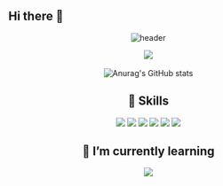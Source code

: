 ## Hi there 👋

<!--
**SeulGi0117/SeulGi0117** is a ✨ _special_ ✨ repository because its `README.md` (this file) appears on your GitHub profile.

Here are some ideas to get you started:

- 🔭 I’m currently working on ...
- 🌱 I’m currently learning ...
- 👯 I’m looking to collaborate on ...
- 🤔 I’m looking for help with ...
- 💬 Ask me about ...
- 📫 How to reach me: ...
- 😄 Pronouns: ...
- ⚡ Fun fact: ...
## Plugins

Dillinger is currently extended with the following plugins.
Instructions on how to use them in your own application are linked below.

| Plugin | README |
| ------ | ------ |
| Dropbox | [plugins/dropbox/README.md][PlDb] |
| GitHub | [plugins/github/README.md][PlGh] |
| Google Drive | [plugins/googledrive/README.md][PlGd] |
| OneDrive | [plugins/onedrive/README.md][PlOd] |
| Medium | [plugins/medium/README.md][PlMe] |
| Google Analytics | [plugins/googleanalytics/README.md][PlGa] |
-->
<div align="center">
  
![header](https://capsule-render.vercel.app/api?type=Waving&text=Wellocome👋&fontColor=FFFFFF)

<img src="https://github-readme-stats.vercel.app/api/top-langs/?username=SeulGi0117&layout=compact"><br><br> ![Anurag's GitHub stats](https://github-readme-stats.vercel.app/api?username=SeulGi0117&hide=contribs,prs&show_icons=true&theme=graywhite)


## 💪 Skills

<img src="https://img.shields.io/badge/Python-3776AB?style=flat-square&logo=Python&logoColor=white"/> <img src="https://img.shields.io/badge/Flutter-02569B?style=flat-square&logo=Flutter&logoColor=white"/> <img src="https://img.shields.io/badge/C-A8B9CC?style=flat-square&logo=C&logoColor=white"/> <img src="https://img.shields.io/badge/C++-00599C?style=flat-square&logo=C++&logoColor=white"/> <img src="https://img.shields.io/badge/JAVA-007396?style=flat-square&logo=JAVA&logoColor=white"/> <img src="https://img.shields.io/badge/Android-34A853?style=flat-square&logo=Android&logoColor=white"/>


## 🌱 I’m currently learning 
<img src="https://img.shields.io/badge/TenseoFlow-FF6F00?style=flat-square&logo=TensorFlow&logoColor=white"/> 


</div>

